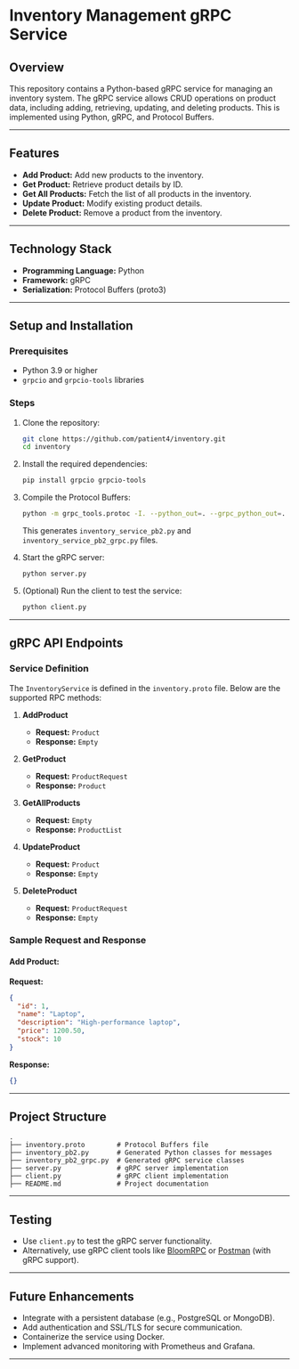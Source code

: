 # Inventory Management gRPC Service

## **Overview**
This repository contains a Python-based gRPC service for managing an inventory system. The gRPC service allows CRUD operations on product data, including adding, retrieving, updating, and deleting products. This is implemented using Python, gRPC, and Protocol Buffers.

---

## **Features**
- **Add Product:** Add new products to the inventory.
- **Get Product:** Retrieve product details by ID.
- **Get All Products:** Fetch the list of all products in the inventory.
- **Update Product:** Modify existing product details.
- **Delete Product:** Remove a product from the inventory.

---

## **Technology Stack**
- **Programming Language:** Python
- **Framework:** gRPC
- **Serialization:** Protocol Buffers (proto3)

---

## **Setup and Installation**

### **Prerequisites**
- Python 3.9 or higher
- `grpcio` and `grpcio-tools` libraries

### **Steps**
1. Clone the repository:
   ```bash
   git clone https://github.com/patient4/inventory.git
   cd inventory
   ```

2. Install the required dependencies:
   ```bash
   pip install grpcio grpcio-tools
   ```

3. Compile the Protocol Buffers:
   ```bash
   python -m grpc_tools.protoc -I. --python_out=. --grpc_python_out=. inventory_service.proto
   ```
   This generates `inventory_service_pb2.py` and `inventory_service_pb2_grpc.py` files.

4. Start the gRPC server:
   ```bash
   python server.py
   ```

5. (Optional) Run the client to test the service:
   ```bash
   python client.py
   ```

---

## **gRPC API Endpoints**

### **Service Definition**
The `InventoryService` is defined in the `inventory.proto` file. Below are the supported RPC methods:

1. **AddProduct**
   - **Request:** `Product`
   - **Response:** `Empty`

2. **GetProduct**
   - **Request:** `ProductRequest`
   - **Response:** `Product`

3. **GetAllProducts**
   - **Request:** `Empty`
   - **Response:** `ProductList`

4. **UpdateProduct**
   - **Request:** `Product`
   - **Response:** `Empty`

5. **DeleteProduct**
   - **Request:** `ProductRequest`
   - **Response:** `Empty`

### **Sample Request and Response**
#### Add Product:
**Request:**
```json
{
  "id": 1,
  "name": "Laptop",
  "description": "High-performance laptop",
  "price": 1200.50,
  "stock": 10
}
```
**Response:**
```json
{}
```

---

## **Project Structure**
```
.
├── inventory.proto        # Protocol Buffers file
├── inventory_pb2.py       # Generated Python classes for messages
├── inventory_pb2_grpc.py  # Generated gRPC service classes
├── server.py              # gRPC server implementation
├── client.py              # gRPC client implementation
├── README.md              # Project documentation
```

---

## **Testing**
- Use `client.py` to test the gRPC server functionality.
- Alternatively, use gRPC client tools like [BloomRPC](https://github.com/bloomrpc/bloomrpc) or [Postman](https://www.postman.com/) (with gRPC support).

---

## **Future Enhancements**
- Integrate with a persistent database (e.g., PostgreSQL or MongoDB).
- Add authentication and SSL/TLS for secure communication.
- Containerize the service using Docker.
- Implement advanced monitoring with Prometheus and Grafana.

---


